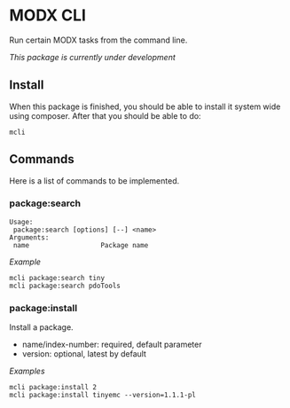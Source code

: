 # MODX CLI

Run certain MODX tasks from the command line.

*This package is currently under development*

## Install

When this package is finished, you should be able to install it system wide using composer. After that you should be able to do:

```
mcli
```

## Commands

Here is a list of commands to be implemented.

### package:search

```
Usage:
 package:search [options] [--] <name>
Arguments:
 name                  Package name
```

*Example*

```
mcli package:search tiny
mcli package:search pdoTools
```

### package:install

Install a package.

- name/index-number: required, default parameter
- version: optional, latest by default

*Examples*
```
mcli package:install 2
mcli package:install tinyemc --version=1.1.1-pl
```
